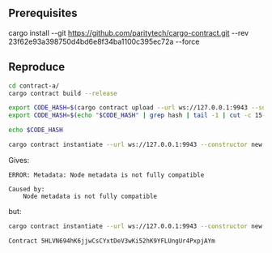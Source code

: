 ## Prerequisites
cargo install --git https://github.com/paritytech/cargo-contract.git --rev 23f62e93a398750d4bd6e8f34ba1100c395ec72a  --force

## Reproduce

```bash
cd contract-a/
cargo contract build --release

export CODE_HASH=$(cargo contract upload --url ws://127.0.0.1:9943 --suri //Alice)
export CODE_HASH=$(echo "$CODE_HASH" | grep hash | tail -1 | cut -c 15-)

echo $CODE_HASH

cargo contract instantiate --url ws://127.0.0.1:9943 --constructor new --suri //Alice --code-hash $CODE_HASH
```

Gives:

```
ERROR: Metadata: Node metadata is not fully compatible

Caused by:
    Node metadata is not fully compatible
```

but:

```bash
cargo contract instantiate --url ws://127.0.0.1:9943 --constructor new --suri //Alice
```

```
Contract 5HLVN694hK6jjwCsCYxtDeV3wKi52hK9YFLUngUr4PxpjAYm
```
